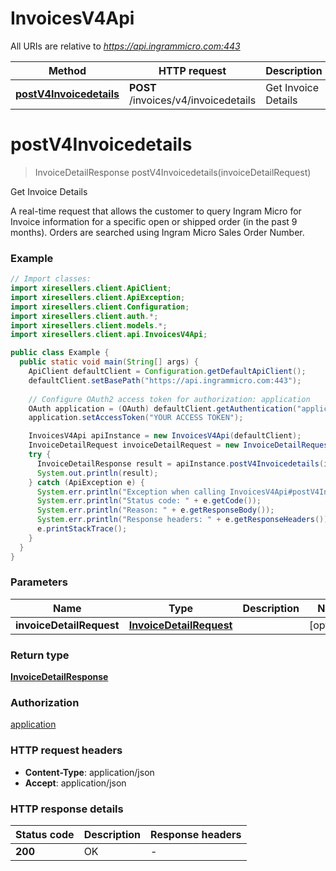 # InvoicesV4Api

All URIs are relative to *https://api.ingrammicro.com:443*

| Method | HTTP request | Description |
|------------- | ------------- | -------------|
| [**postV4Invoicedetails**](InvoicesV4Api.md#postV4Invoicedetails) | **POST** /invoices/v4/invoicedetails | Get Invoice Details |


<a id="postV4Invoicedetails"></a>
# **postV4Invoicedetails**
> InvoiceDetailResponse postV4Invoicedetails(invoiceDetailRequest)

Get Invoice Details

A real-time request that allows the customer to query Ingram Micro for Invoice information for a specific open or shipped order (in the past 9 months). Orders are searched using Ingram Micro Sales Order Number.

### Example
```java
// Import classes:
import xiresellers.client.ApiClient;
import xiresellers.client.ApiException;
import xiresellers.client.Configuration;
import xiresellers.client.auth.*;
import xiresellers.client.models.*;
import xiresellers.client.api.InvoicesV4Api;

public class Example {
  public static void main(String[] args) {
    ApiClient defaultClient = Configuration.getDefaultApiClient();
    defaultClient.setBasePath("https://api.ingrammicro.com:443");
    
    // Configure OAuth2 access token for authorization: application
    OAuth application = (OAuth) defaultClient.getAuthentication("application");
    application.setAccessToken("YOUR ACCESS TOKEN");

    InvoicesV4Api apiInstance = new InvoicesV4Api(defaultClient);
    InvoiceDetailRequest invoiceDetailRequest = new InvoiceDetailRequest(); // InvoiceDetailRequest | 
    try {
      InvoiceDetailResponse result = apiInstance.postV4Invoicedetails(invoiceDetailRequest);
      System.out.println(result);
    } catch (ApiException e) {
      System.err.println("Exception when calling InvoicesV4Api#postV4Invoicedetails");
      System.err.println("Status code: " + e.getCode());
      System.err.println("Reason: " + e.getResponseBody());
      System.err.println("Response headers: " + e.getResponseHeaders());
      e.printStackTrace();
    }
  }
}
```

### Parameters

| Name | Type | Description  | Notes |
|------------- | ------------- | ------------- | -------------|
| **invoiceDetailRequest** | [**InvoiceDetailRequest**](InvoiceDetailRequest.md)|  | [optional] |

### Return type

[**InvoiceDetailResponse**](InvoiceDetailResponse.md)

### Authorization

[application](../README.md#application)

### HTTP request headers

 - **Content-Type**: application/json
 - **Accept**: application/json

### HTTP response details
| Status code | Description | Response headers |
|-------------|-------------|------------------|
| **200** | OK |  -  |

